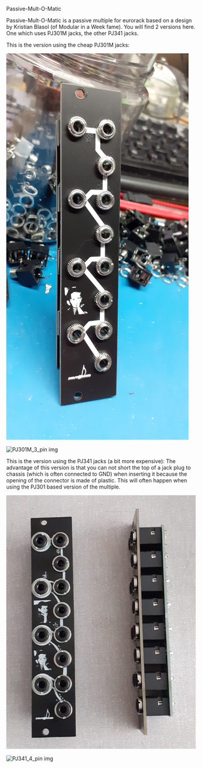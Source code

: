 Passive-Mult-O-Matic

Passive-Mult-O-Matic is a passive multiple for eurorack based on a design by Kristian Blasol (of Modular in a Week fame). You will find 2 versions here. One which uses PJ301M jacks, the other PJ341 jacks.

This is the version using the cheap PJ301M jacks:

![PJ301M_3_pin img](PJ301M_3_pin/pics/20201222_145256.jpg)

![PJ301M_3_pin img](Schematic-Passive_Mult-O-Matic_PJ301.png)

This is the version using the PJ341 jacks (a bit more expensive):
The advantage of this version is that you can not short the top of a jack plug to chassis (which is often connected to GND) when inserting it because the opening of the connector is made of plastic. This will often happen when using the PJ301 based version of the multiple.

![PJ341_4pin img](PJ341_4_pin/pics/20240701_175353.jpg)

![PJ341_4_pin img](Schematic-Passive_Mult-O-Matic_PJ341.png)


